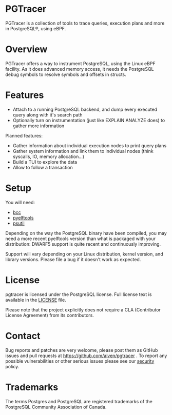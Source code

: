 PGTracer
========

PGTracer is a collection of tools to trace queries, execution plans and more in
PostgreSQL®, using eBPF.

Overview
========

PGTracer offers a way to instrument PostgreSQL, using the Linux eBPF facility.
As it does advanced memory access, it needs the PostgreSQL debug symbols to
resolve symbols and offsets in structs.

Features
============

* Attach to a running PostgreSQL backend, and dump every executed query along
  with it's search path
* Optionally turn on instrumentation (just like EXPLAIN ANALYZE does) to gather
  more information

Planned features:
* Gather information about individual execution nodes to print query plans
* Gather system information and link them to individual nodes (think syscalls,
  IO, memory allocation...)
* Build a TUI to explore the data
* Allow to follow a transaction


Setup
============

You will need:
* [bcc](https://github.com/iovisor/bcc/blob/master/INSTALL.md)
* [pyelftools](https://github.com/eliben/pyelftools)
* [psutil](https://github.com/giampaolo/psutil)

Depending on the way the PostgreSQL binary have been compiled, you may need a
more recent pyelftools version than what is packaged with your distribution:
DWARF5 support is quite recent and continuously improving.

Support will vary depending on your Linux distribution, kernel version, and
library versions. Please file a bug if it doesn't work as expected.


License
=======
pgtracer is licensed under the PostgreSQL license. Full license text is available in the [LICENSE](LICENSE) file.

Please note that the project explicitly does not require a CLA (Contributor License Agreement) from its contributors.

Contact
============
Bug reports and patches are very welcome, please post them as GitHub issues and pull requests at https://github.com/aiven/pgtracer .
To report any possible vulnerabilities or other serious issues please see our [security](SECURITY.md) policy.

Trademarks
==========

The terms Postgres and PostgreSQL are registered trademarks of the PostgreSQL Community Association of Canada.
